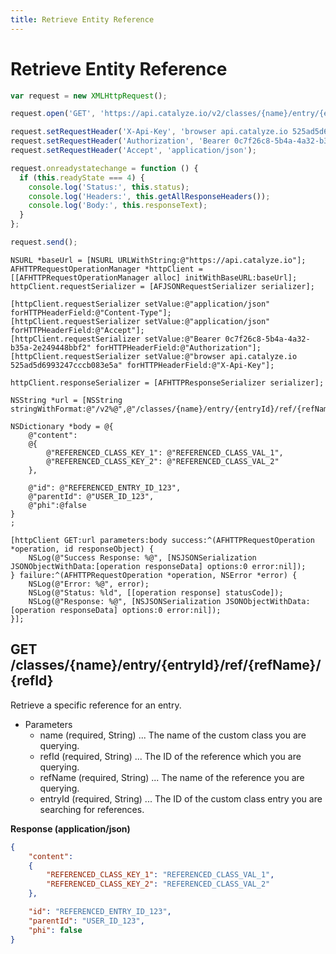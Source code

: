 ```yaml
---
title: Retrieve Entity Reference
---
```


# Retrieve Entity Reference

```javascript
var request = new XMLHttpRequest();

request.open('GET', 'https://api.catalyze.io/v2/classes/{name}/entry/{entryId}/ref/{refName}/{refId}');

request.setRequestHeader('X-Api-Key', 'browser api.catalyze.io 525ad5d6993247cccb083e5a');
request.setRequestHeader('Authorization', 'Bearer 0c7f26c8-5b4a-4a32-b35a-2e249448bbf2');
request.setRequestHeader('Accept', 'application/json');

request.onreadystatechange = function () {
  if (this.readyState === 4) {
    console.log('Status:', this.status);
    console.log('Headers:', this.getAllResponseHeaders());
    console.log('Body:', this.responseText);
  }
};

request.send();
```

```objc
NSURL *baseUrl = [NSURL URLWithString:@"https://api.catalyze.io"];
AFHTTPRequestOperationManager *httpClient = [[AFHTTPRequestOperationManager alloc] initWithBaseURL:baseUrl];
httpClient.requestSerializer = [AFJSONRequestSerializer serializer];

[httpClient.requestSerializer setValue:@"application/json" forHTTPHeaderField:@"Content-Type"];
[httpClient.requestSerializer setValue:@"application/json" forHTTPHeaderField:@"Accept"];
[httpClient.requestSerializer setValue:@"Bearer 0c7f26c8-5b4a-4a32-b35a-2e249448bbf2" forHTTPHeaderField:@"Authorization"];
[httpClient.requestSerializer setValue:@"browser api.catalyze.io 525ad5d6993247cccb083e5a" forHTTPHeaderField:@"X-Api-Key"];

httpClient.responseSerializer = [AFHTTPResponseSerializer serializer];

NSString *url = [NSString stringWithFormat:@"/v2%@",@"/classes/{name}/entry/{entryId}/ref/{refName}/{refId}"];

NSDictionary *body = @{
	@"content": 
	@{
		@"REFERENCED_CLASS_KEY_1": @"REFERENCED_CLASS_VAL_1",
		@"REFERENCED_CLASS_KEY_2": @"REFERENCED_CLASS_VAL_2"
	},

	@"id": @"REFERENCED_ENTRY_ID_123",
	@"parentId": @"USER_ID_123",
	@"phi":@false
}
;

[httpClient GET:url parameters:body success:^(AFHTTPRequestOperation *operation, id responseObject) {
    NSLog(@"Success Response: %@", [NSJSONSerialization JSONObjectWithData:[operation responseData] options:0 error:nil]);
} failure:^(AFHTTPRequestOperation *operation, NSError *error) {
    NSLog(@"Error: %@", error);
    NSLog(@"Status: %ld", [[operation response] statusCode]);
    NSLog(@"Response: %@", [NSJSONSerialization JSONObjectWithData:[operation responseData] options:0 error:nil]);
}];
```


## GET /classes/{name}/entry/{entryId}/ref/{refName}/{refId}
Retrieve a specific reference for an entry.

* Parameters
    * name (required, String) ... The name of the custom class you are querying.
    * refId (required, String) ... The ID of the reference which you are querying.
    * refName (required, String) ... The name of the reference you are querying.
    * entryId (required, String) ... The ID of the custom class entry you are searching for references.


**Response (application/json)**

```json
{
	"content": 
	{
		"REFERENCED_CLASS_KEY_1": "REFERENCED_CLASS_VAL_1",
		"REFERENCED_CLASS_KEY_2": "REFERENCED_CLASS_VAL_2"
	},

	"id": "REFERENCED_ENTRY_ID_123",
	"parentId": "USER_ID_123",
	"phi": false
}
```


